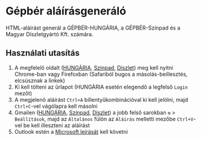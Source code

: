 # Gépbér aláírásgeneráló
HTML-aláírást generál a GÉPBÉR-HUNGÁRIA, a GÉPBÉR-Színpad és a Magyar Díszletgyártó Kft. számára.

## Használati utasítás
1. A megfelelő oldalt ([HUNGÁRIA](http://gepber.digibooks.hu), [Színpad](http://gepber.digibooks.hu/szinpad), [Díszlet](http://gepber.digibooks.hu/diszlet)) meg kell nyitni Chrome-ban vagy Firefoxban (Safariból bugos a másolás-beillesztés, elcsúsznak a linkek)
2. Ki kell tölteni az űrlapot (HUNGÁRIA esetén elegendő a legfelső `Login` mezőt)
3. A megjelenő aláírást `Ctrl+A` billentyűkombinációval ki kell jelölni, majd `Ctrl+C`-vel vágólapra kell másolni
4. Gmailen ([HUNGÁRIA](http://gmail.tvh.com/), [Színpad](http://mail.google.com/a/gepberszinpad.hu), [Díszlet](http://mail.google.com/a/diszletgyarto.hu)) a jobb felső sarokban `⚙` > `Beállítások`, majd az `Általános` fülön az `Aláírás` melletti mezőbe `Ctrl+V`-vel be kell illeszteni az aláírást
5. Outlook estén a [Microsoft leírását](https://support.office.com/hu-hu/article/alá%C3%ADrás-létrehozása-és-hozzáadása-az-üzenetekhez-8ee5d4f4-68fd-464a-a1c1-0e1c80bb27f2) kell követni
